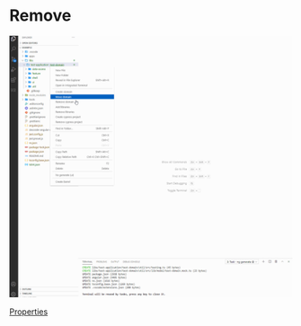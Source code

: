 # Remove

<p>
    <a target="_blank" rel="noopener noreferrer" href="https://github.com/srlee309/vscode-domain-schematics-extension/blob/main/gifs/remove.gif?raw=true">
        <img src="https://github.com/srlee309/vscode-domain-schematics-extension/blob/main/gifs/remove.gif?raw=true" alt="Demo" style="max-width:100%;">
    </a>
</p>

[Properties](https://github.com/srlee309/domain/blob/master/packages/domain/src/schematics/remove/schema.json)